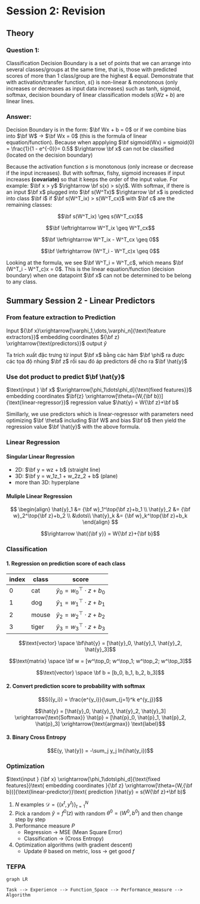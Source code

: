 # Session 2: Revision

## **Theory**
### **Question 1:**
Classification Decision Boundary is a set of points that we can arrange into several classes/groups at the same time, that is, those with predicted scores of more than 1 class/group are the highest & equal. Demonstrate that with activation/transfer function, $s()$ is non-linear & monotonous (only increases or decreases as input data increases) such as tanh, sigmoid, softmax, decision boundary of linear classification models $s(Wz + b)$ are linear lines.


### **Answer:**
Decision Boundary is in the form: $\bf Wx + b = 0$ or if we combine bias into $\bf W$ $\rightarrow$ $\bf Wx = 0$ (this is the formula of linear equation/function). Because when appplying $\bf sigmoid(Wx) = sigmoid(0) = \frac{1}{1 - e^{-0}}= 0.5$ $\rightarrow \bf x$ can not be classified (located on the decision boundary)

Because the activation function $s$ is monotonous (only increase or decrease if the input increases). But with softmax, fishy, sigmoid increases if input increases **(covariate)** so that it keeps the order of the input value. For example: $\bf x > y$ $\rightarrow \bf s(x) > s(y)$. With softmax, if there is an input $\bf x$ plugged into $\bf s(W^Tx)$ $\rightarrow \bf x$ is predicted into class $\bf i$ if $\bf s(W^T_ix) > s(W^T_cx)$ with $\bf c$ are the remaining classes:

$$\bf s(W^T_ix) \geq  s(W^T_cx)$$

$$\bf \leftrightarrow W^T_ix \geq  W^T_cx$$

$$\bf \leftrightarrow W^T_ix - W^T_cx \geq 0$$

$$\bf \leftrightarrow (W^T_i - W^T_c)x \geq 0$$

Looking at the formula, we see $\bf W^T_i = W^T_c$, which means $\bf (W^T_i - W^T_c)x = 0$. This is the linear equation/function (decision boundary) when one datapoint $\bf x$ can not be determined to be belong to any class.


## **Summary Session 2 - Linear Predictors**

### **From feature extraction to Prediction**
Input ${\bf x}\xrightarrow[\varphi_1,\dots,\varphi_n]{\text{feature extractors}}$ embedding coordinates ${\bf z} \xrightarrow{\text{predictors}}$ output $\hat{y}$

Ta trích xuất đặc trưng từ input $\bf x$ bằng các hàm $\bf \phi$ ra được các tọa độ nhúng $\bf z$ rồi sau đó áp $\text{predictors}$ để cho ra $\bf \hat{y}$

### **Use dot product to predict $\bf \hat{y}$**

$\text{input } \bf x$ $\xrightarrow[\phi_1\dots\phi_d]{\text{fixed features}}$ embedding coordinates $\bf{z} \xrightarrow[\theta=(W,{\bf b})]{\text{linear-regressor}}$ regression value $\hat{y} = W{\bf z}+\bf b$

Simillarly, we use $\text{predictors}$ which is $\text{linear-regressor}$ with parameters need optimizing $\bf \theta$ including $\bf W$ and bias $\bf b$ then yield the regression value $\bf \hat{y}$ with the above formula.

### **Linear Regression**
#### **Singular Linear Regression**
- 2D: $\bf y = wz + b$ (straight line)
- 3D: $\bf y = w_1z_1 + w_2z_2 + b$ (plane)
- more than 3D: hyperplane
#### **Muliple Linear Regression**
$$
\begin{align}
\hat{y}_1 &= {\bf w}_1^\top{\bf z}+b_1 \\
\hat{y}_2 &= {\bf w}_2^\top{\bf z}+b_2 \\
 &\dots\\
\hat{y}_k &= {\bf w}_k^\top{\bf z}+b_k
\end{align}
$$

$$\rightarrow \hat{{\bf y}} = W{\bf z}+{\bf b}$$


### **Classification**
#### **1. Regression on prediction score of each class**
| index | class | score |
| -------- | -------- | -------- |
|   0   |   cat   | $\hat{y}_0 = w^\top_0 \cdot z + b_0$ |
|   1   |   dog   | $\hat{y}_1 = w^\top_1 \cdot z + b_1$ |
|   2   |   mouse   | $\hat{y}_2 = w^\top_2 \cdot z + b_2$ |
|   3   |   tiger   | $\hat{y}_3 = w^\top_3 \cdot z + b_3$ |

$$\text{vector} \space \bf\hat{y} = [\hat{y}_0, \hat{y}_1, \hat{y}_2, \hat{y}_3]$$

$$\text{matrix} \space \bf w = [w^\top_0; w^\top_1; w^\top_2; w^\top_3]$$

$$\text{vector} \space \bf b = [b_0, b_1, b_2, b_3]$$


#### **2. Convert prediction score to probability with softmax**
$$S({y_i}) = \frac{e^{y_i}}{\sum_{j=1}^k e^{y_j}}$$

$$\hat{y} = [\hat{y}_0, \hat{y}_1, \hat{y}_2, \hat{y}_3] \xrightarrow{\text{Softmax}} \hat{p} = [\hat{p}_0, \hat{p}_1, \hat{p}_2, \hat{p}_3] \xrightarrow{\text{argmax}} \text{label}$$

#### **3. Binary Cross Entropy**
$$E(y, \hat{y}) = -\sum_j y_j ln(\hat{y_i})$$


### **Optimization**
$\text{input } {\bf x} \xrightarrow[\phi_1\dots\phi_d]{\text{fixed features}}\text{ embedding coordinates }{\bf z} \xrightarrow[\theta=(W,{\bf b})]{\text{linear-predictor}}\text{ prediction }\hat{y} = s(W{\bf z}+\bf b)$

1. $N$ examples $\mathcal{D}=\{ (x^t,y^t) \}_{t=1}^N$
2. Pick a random $\hat{y} = f^0(z)$ with random $\theta^0 = (W^0,b^0)$ and then change step by step
3. Performance measure $P$ 
    - Regression $\rightarrow$ MSE (Mean Square Error)
    - Classification $\rightarrow$ (Cross Entropy)
4. Optimization algorithms (with gradient descent)    
    - Update $\theta$ based on metric, loss $\rightarrow$ get good $f$


### **TEFPA**
```mermaid
graph LR

Task --> Experience --> Function_Space --> Performance_measure --> Algorithm
```